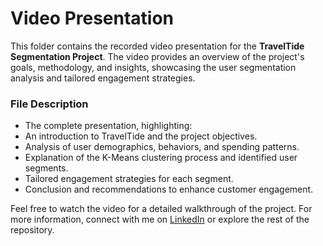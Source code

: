 # Video Presentation

This folder contains the recorded video presentation for the **TravelTide Segmentation Project**. The video provides an overview of the project's goals, methodology, and insights, showcasing the user segmentation analysis and tailored engagement strategies.

### File Description
  -  The complete presentation, highlighting:
  - An introduction to TravelTide and the project objectives.
  - Analysis of user demographics, behaviors, and spending patterns.
  - Explanation of the K-Means clustering process and identified user segments.
  - Tailored engagement strategies for each segment.
  - Conclusion and recommendations to enhance customer engagement.

Feel free to watch the video for a detailed walkthrough of the project. For more information, connect with me on [LinkedIn](https://www.linkedin.com/in/simounasmar) or explore the rest of the repository.
